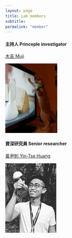 ```yaml
---
layout: page
title: Lab members
subtitle:
permalink: "member"
---
```

<html>
<head>
<style>
div.a {
  line-height: normal;
}

div.b {
  line-height: 1.6;
}

div.c {
  line-height: 80%;
}

div.d {
  line-height: 200%;
}
</style>
</head>
<body>
  
  
<div class="container">
<div class="row">
  <div class="col-md-6">
    <h4>主持人 Princeple investigator</h4>
    <div class="a"><p><a href="ythuang">木吉 Muji</a></p></div>
    <img src="/assets/img/people/Muji_TV_crop.gif">
  </div>
  <div class="col-md-6">
    <h4>資深研究員 Senior researcher</h4>
    <p><a href="ythuang">黃尹則 Yin-Tse Huang</a></p>
    <img src="/assets/img/people/MeintheField_220px.png">
  </div>
</div>
